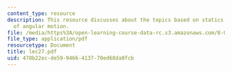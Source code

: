 ```yaml
---
content_type: resource
description: This resource discusses about the topics based on statics and dynamics
  of angular motion.
file: /media/https%3A/open-learning-course-data-rc.s3.amazonaws.com/8-01l-physics-i-classical-mechanics-fall-2005/478b22ecde599466413770ed68da0fcb_lec27.pdf
file_type: application/pdf
resourcetype: Document
title: lec27.pdf
uid: 478b22ec-de59-9466-4137-70ed68da0fcb
---
```

